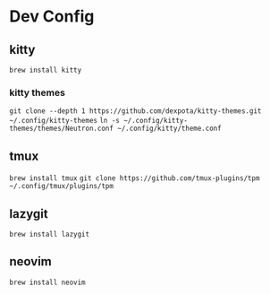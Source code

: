 # Dev Config

## kitty
`brew install kitty`

### kitty themes
`git clone --depth 1 https://github.com/dexpota/kitty-themes.git ~/.config/kitty-themes`
`ln -s ~/.config/kitty-themes/themes/Neutron.conf ~/.config/kitty/theme.conf`

## tmux
`brew install tmux`
`git clone https://github.com/tmux-plugins/tpm ~/.config/tmux/plugins/tpm`

## lazygit
`brew install lazygit`

## neovim
`brew install neovim`
